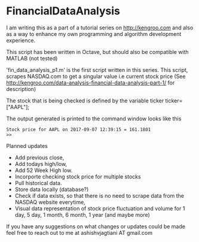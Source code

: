 # FinancialDataAnalysis
I am writing this as a part of a tutorial series on http://kengroo.com
and also as a way to enhance my own programming and algorithm development
experience.

This script has been written in Octave, but should also be compatible with MATLAB (not tested)

'fin_data_analysis_p1.m' is the first script written in this series.
This script, scrapes NASDAQ.com to get a singular value i.e current stock price
(See http://kengroo.com/data-analysis-financial-data-analysis-part-1/ for description)

The stock that is being checked is defined by the variable ticker
ticker=["AAPL"];

The output generated is printed to the command window looks like this

    Stock price for AAPL on 2017-09-07 12:39:15 = 161.1801
    >>

Planned updates

* Add previous close,  
* Add todays high/low,   
* Add 52 Week High low.
* Incorporte checking stock price for multiple stocks
* Pull historical data.
* Store data locally (database?)
* Check if data exists, so that there is no need to scrape data from the NASDAQ website everytime,
* Visual data representation of stock price fluctuation and volume for 1 day, 5 day, 1 month, 6 month, 1 year (and maybe more)


If you have any suggestions on what changes or updates could be made feel free to reach out to me at ashishvjagtiani AT gmail.com

